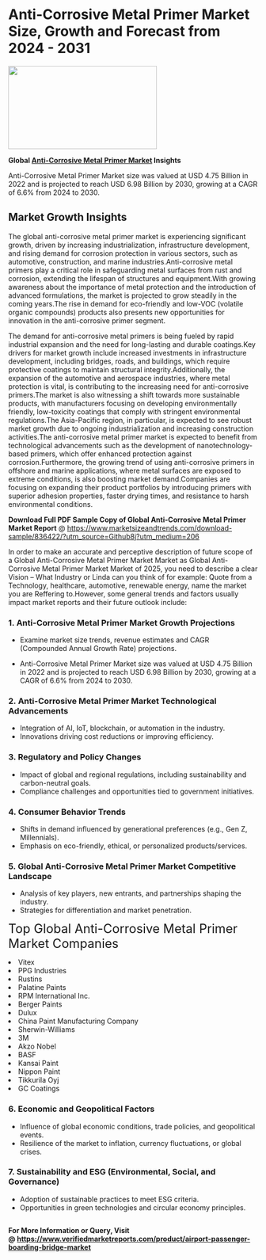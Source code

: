 <H1>Anti-Corrosive Metal Primer Market Size, Growth and Forecast from 2024 - 2031</H1><img class="aligncenter size-medium wp-image-584254" src="https://thirdeyenews.in/wp-content/uploads/2024/09/Global-Market-Research-300x168.jpeg" alt="" width="300" height="168" /><p><strong>Global&nbsp;<a href="https://www.marketsizeandtrends.com/download-sample/836422/?utm_source=Github8j?utm_medium=206">Anti-Corrosive Metal Primer Market</a> Insights</strong></p><p>Anti-Corrosive Metal Primer Market size was valued at USD 4.75 Billion in 2022 and is projected to reach USD 6.98 Billion by 2030, growing at a CAGR of 6.6% from 2024 to 2030.</p><p><h2>Market Growth Insights</h2> <p>The global anti-corrosive metal primer market is experiencing significant growth, driven by increasing industrialization, infrastructure development, and rising demand for corrosion protection in various sectors, such as automotive, construction, and marine industries.Anti-corrosive metal primers play a critical role in safeguarding metal surfaces from rust and corrosion, extending the lifespan of structures and equipment.With growing awareness about the importance of metal protection and the introduction of advanced formulations, the market is projected to grow steadily in the coming years.The rise in demand for eco-friendly and low-VOC (volatile organic compounds) products also presents new opportunities for innovation in the anti-corrosive primer segment.</p> <p>The demand for anti-corrosive metal primers is being fueled by rapid industrial expansion and the need for long-lasting and durable coatings.Key drivers for market growth include increased investments in infrastructure development, including bridges, roads, and buildings, which require protective coatings to maintain structural integrity.Additionally, the expansion of the automotive and aerospace industries, where metal protection is vital, is contributing to the increasing need for anti-corrosive primers.The market is also witnessing a shift towards more sustainable products, with manufacturers focusing on developing environmentally friendly, low-toxicity coatings that comply with stringent environmental regulations.The Asia-Pacific region, in particular, is expected to see robust market growth due to ongoing industrialization and increasing construction activities.The anti-corrosive metal primer market is expected to benefit from technological advancements such as the development of nanotechnology-based primers, which offer enhanced protection against corrosion.Furthermore, the growing trend of using anti-corrosive primers in offshore and marine applications, where metal surfaces are exposed to extreme conditions, is also boosting market demand.Companies are focusing on expanding their product portfolios by introducing primers with superior adhesion properties, faster drying times, and resistance to harsh environmental conditions.</p> <p><span class=""><strong>Download Full PDF Sample Copy of Global Anti-Corrosive Metal Primer Market Report</strong> @ <a href="https://www.marketsizeandtrends.com/download-sample/836422/?utm_source=Github8j?utm_medium=206" target="_blank">https://www.marketsizeandtrends.com/download-sample/836422/?utm_source=Github8j?utm_medium=206</a></span></p><p>In order to make an accurate and perceptive description of future scope of a Global&nbsp;Anti-Corrosive Metal Primer Market Market as Global&nbsp;Anti-Corrosive Metal Primer Market Market of 2025, you need to describe a clear Vision &ndash; What Industry or Linda can you think of for example: Quote from a Technology, healthcare, automotive, renewable energy, name the market you are Reffering to.However, some general trends and factors usually impact market reports and their future outlook include:</p><h3>1.&nbsp;<strong>Anti-Corrosive Metal Primer Market Growth Projections</strong></h3><ul><li>Examine market size trends, revenue estimates and CAGR (Compounded Annual Growth Rate) projections.</li><li><p>Anti-Corrosive Metal Primer Market size was valued at USD 4.75 Billion in 2022 and is projected to reach USD 6.98 Billion by 2030, growing at a CAGR of 6.6% from 2024 to 2030.</p></li></ul><h3>2.&nbsp;<strong>Anti-Corrosive Metal Primer Market Technological Advancements</strong></h3><ul><li>Integration of AI, IoT, blockchain, or automation in the industry.</li><li>Innovations driving cost reductions or improving efficiency.</li></ul><h3>3.&nbsp;<strong>Regulatory and Policy Changes</strong></h3><ul><li>Impact of global and regional regulations, including sustainability and carbon-neutral goals.</li><li>Compliance challenges and opportunities tied to government initiatives.</li></ul><h3>4.&nbsp;<strong>Consumer Behavior Trends</strong></h3><ul><li>Shifts in demand influenced by generational preferences (e.g., Gen Z, Millennials).</li><li>Emphasis on eco-friendly, ethical, or personalized products/services.</li></ul><h3>5.&nbsp;<strong>Global Anti-Corrosive Metal Primer Market Competitive Landscape</strong></h3><ul><li>Analysis of key players, new entrants, and partnerships shaping the industry.</li><li>Strategies for differentiation and market penetration.</li></ul><p data-pm-slice="1 1 []"><span style="color: inherit; font-family: inherit; font-size: 25px;">Top Global Anti-Corrosive Metal Primer Market Companies</span></p><div class="" data-test-id=""><p><li>Vitex</li><li> PPG Industries</li><li> Rustins</li><li> Palatine Paints</li><li> RPM International Inc.</li><li> Berger Paints</li><li> Dulux</li><li> China Paint Manufacturing Company</li><li> Sherwin-Williams</li><li> 3M</li><li> Akzo Nobel</li><li> BASF</li><li> Kansai Paint</li><li> Nippon Paint</li><li> Tikkurila Oyj</li><li> GC Coatings</li></p></div><h3>6.&nbsp;<strong>Economic and Geopolitical Factors</strong></h3><ul><li>Influence of global economic conditions, trade policies, and geopolitical events.</li><li>Resilience of the market to inflation, currency fluctuations, or global crises.</li></ul><h3>7.&nbsp;<strong>Sustainability and ESG (Environmental, Social, and Governance)</strong></h3><ul><li>Adoption of sustainable practices to meet ESG criteria.</li><li>Opportunities in green technologies and circular economy principles.</li></ul><h2><strong style="font-size: 14px;">For More Information or Query, Visit @&nbsp;</strong><a style="background-color: #ffffff; font-size: 14px;" href="https://www.marketsizeandtrends.com/report/anti-corrosive-metal-primer-market/" target="_blank">https://www.verifiedmarketreports.com/product/airport-passenger-boarding-bridge-market</a></h2>